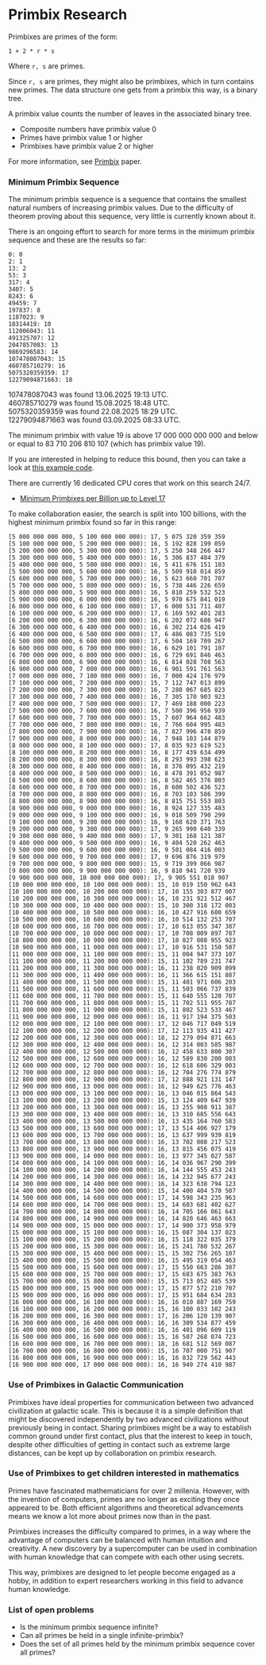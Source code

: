 # Primbix Research

Primbixes are primes of the form:

    1 + 2 * r * s

Where `r, s` are primes.

Since `r, s` are primes, they might also be primbixes, which in turn contains new primes.
The data structure one gets from a primbix this way, is a binary tree.

A primbix value counts the number of leaves in the associated binary tree.

- Composite numbers have primbix value 0
- Primes have primbix value 1 or higher
- Primbixes have primbix value 2 or higher

For more information, see [Primbix](https://github.com/advancedresearch/path_semantics/blob/master/papers-wip2/primbix.pdf) paper.

### Minimum Primbix Sequence

The minimum primbix sequence is a sequence that contains the smallest natural numbers of increasing primbix values.
Due to the difficulty of theorem proving about this sequence, very little is currently known about it.

There is an ongoing effort to search for more terms in the minimum primbix sequence and these are the results so far:

```
0: 0
2: 1
13: 2
53: 3
317: 4
3407: 5
8243: 6
49459: 7
197837: 8
1187023: 9
18314419: 10
112006043: 11
491325707: 12
2047857083: 13
9869296583: 14
107478087043: 15
460785710279: 16
5075320359359: 17
12279094871663: 18
```

107478087043 was found 13.06.2025 19:13 UTC.  
460785710279 was found 15.08.2025 18:48 UTC.  
5075320359359 was found 22.08.2025 18:29 UTC.  
12279094871663 was found 03.09.2025 08:33 UTC.  

The minimum primbix with value 19 is above 17 000 000 000 000 and below or equal to 83 710 206 810 107 (which has primbix value 19).

If you are interested in helping to reduce this bound, then you can take a look at [this example code](https://github.com/advancedresearch/algexenotation/blob/main/examples/primbix.rs).

There are currently 16 dedicated CPU cores that work on this search 24/7.

- [Minimum Primbixes per Billion up to Level 17](./level-17.md)

To make collaboration easier, the search is split into 100 billions, with the highest minimum primbix found so far in this range:

```
[5 000 000 000 000, 5 100 000 000 000): 17, 5 075 320 359 359
[5 100 000 000 000, 5 200 000 000 000): 16, 5 192 828 199 059
[5 200 000 000 000, 5 300 000 000 000): 17, 5 250 348 266 447
[5 300 000 000 000, 5 400 000 000 000): 16, 5 306 837 484 379
[5 400 000 000 000, 5 500 000 000 000): 16, 5 411 676 151 103
[5 500 000 000 000, 5 600 000 000 000): 16, 5 509 910 014 859
[5 600 000 000 000, 5 700 000 000 000): 16, 5 623 660 701 707
[5 700 000 000 000, 5 800 000 000 000): 16, 5 738 446 226 659
[5 800 000 000 000, 5 900 000 000 000): 16, 5 810 259 532 523
[5 900 000 000 000, 6 000 000 000 000): 16, 5 970 675 841 019
[6 000 000 000 000, 6 100 000 000 000): 17, 6 000 531 711 407
[6 100 000 000 000, 6 200 000 000 000): 17, 6 169 592 401 283
[6 200 000 000 000, 6 300 000 000 000): 16, 6 202 072 686 947
[6 300 000 000 000, 6 400 000 000 000): 16, 6 302 214 026 419
[6 400 000 000 000, 6 500 000 000 000): 17, 6 486 083 735 519
[6 500 000 000 000, 6 600 000 000 000): 17, 6 504 169 709 267
[6 600 000 000 000, 6 700 000 000 000): 16, 6 629 101 791 107
[6 700 000 000 000, 6 800 000 000 000): 16, 6 729 691 846 463
[6 800 000 000 000, 6 900 000 000 000): 16, 6 814 028 708 563
[6 900 000 000 000, 7 000 000 000 000): 16, 6 901 591 761 563
[7 000 000 000 000, 7 100 000 000 000): 16, 7 000 424 176 979
[7 100 000 000 000, 7 200 000 000 000): 15, 7 112 747 013 899
[7 200 000 000 000, 7 300 000 000 000): 16, 7 280 067 685 823
[7 300 000 000 000, 7 400 000 000 000): 16, 7 305 170 903 923
[7 400 000 000 000, 7 500 000 000 000): 17, 7 469 188 000 223
[7 500 000 000 000, 7 600 000 000 000): 16, 7 500 396 956 939
[7 600 000 000 000, 7 700 000 000 000): 15, 7 607 964 662 483
[7 700 000 000 000, 7 800 000 000 000): 16, 7 766 604 995 483
[7 800 000 000 000, 7 900 000 000 000): 16, 7 827 996 478 859
[7 900 000 000 000, 8 000 000 000 000): 16, 7 948 103 144 879
[8 000 000 000 000, 8 100 000 000 000): 17, 8 035 923 619 523
[8 100 000 000 000, 8 200 000 000 000): 16, 8 177 439 634 499
[8 200 000 000 000, 8 300 000 000 000): 16, 8 293 993 398 623
[8 300 000 000 000, 8 400 000 000 000): 16, 8 376 095 432 219
[8 400 000 000 000, 8 500 000 000 000): 16, 8 478 391 052 987
[8 500 000 000 000, 8 600 000 000 000): 16, 8 582 465 376 803
[8 600 000 000 000, 8 700 000 000 000): 16, 8 600 502 436 523
[8 700 000 000 000, 8 800 000 000 000): 16, 8 703 103 586 399
[8 800 000 000 000, 8 900 000 000 000): 16, 8 815 751 553 803
[8 900 000 000 000, 9 000 000 000 000): 16, 8 924 127 335 483
[9 000 000 000 000, 9 100 000 000 000): 16, 9 018 509 790 299
[9 100 000 000 000, 9 200 000 000 000): 16, 9 168 620 371 763
[9 200 000 000 000, 9 300 000 000 000): 17, 9 265 990 640 339
[9 300 000 000 000, 9 400 000 000 000): 17, 9 301 168 121 387
[9 400 000 000 000, 9 500 000 000 000): 16, 9 404 520 262 463
[9 500 000 000 000, 9 600 000 000 000): 16, 9 501 084 416 003
[9 600 000 000 000, 9 700 000 000 000): 17, 9 696 876 319 979
[9 700 000 000 000, 9 800 000 000 000): 15, 9 719 399 066 987
[9 800 000 000 000, 9 900 000 000 000): 16, 9 810 941 720 939
[9 900 000 000 000, 10 000 000 000 000): 17, 9 905 551 018 907
[10 000 000 000 000, 10 100 000 000 000): 15, 10 019 150 962 643
[10 100 000 000 000, 10 200 000 000 000): 17, 10 155 303 877 007
[10 200 000 000 000, 10 300 000 000 000): 16, 10 231 921 512 467
[10 300 000 000 000, 10 400 000 000 000): 15, 10 300 318 172 003
[10 400 000 000 000, 10 500 000 000 000): 16, 10 427 916 600 659
[10 500 000 000 000, 10 600 000 000 000): 16, 10 514 132 253 707
[10 600 000 000 000, 10 700 000 000 000): 17, 10 613 055 347 387
[10 700 000 000 000, 10 800 000 000 000): 17, 10 708 009 897 787
[10 800 000 000 000, 10 900 000 000 000): 17, 10 827 008 955 923
[10 900 000 000 000, 11 000 000 000 000): 17, 10 916 531 150 507
[11 000 000 000 000, 11 100 000 000 000): 15, 11 004 947 373 107
[11 100 000 000 000, 11 200 000 000 000): 15, 11 102 789 231 747
[11 200 000 000 000, 11 300 000 000 000): 16, 11 238 020 909 099
[11 300 000 000 000, 11 400 000 000 000): 16, 11 366 615 151 887
[11 400 000 000 000, 11 500 000 000 000): 15, 11 401 971 606 203
[11 500 000 000 000, 11 600 000 000 000): 15, 11 503 066 737 839
[11 600 000 000 000, 11 700 000 000 000): 15, 11 640 555 120 707
[11 700 000 000 000, 11 800 000 000 000): 15, 11 702 511 955 787
[11 800 000 000 000, 11 900 000 000 000): 15, 11 802 523 533 467
[11 900 000 000 000, 12 000 000 000 000): 16, 11 917 194 375 503
[12 000 000 000 000, 12 100 000 000 000): 17, 12 046 717 049 519
[12 100 000 000 000, 12 200 000 000 000): 17, 12 113 935 411 427
[12 200 000 000 000, 12 300 000 000 000): 18, 12 279 094 871 663
[12 300 000 000 000, 12 400 000 000 000): 16, 12 314 003 585 987
[12 400 000 000 000, 12 500 000 000 000): 16, 12 458 633 800 307
[12 500 000 000 000, 12 600 000 000 000): 16, 12 589 830 200 083
[12 600 000 000 000, 12 700 000 000 000): 16, 12 618 606 329 003
[12 700 000 000 000, 12 800 000 000 000): 16, 12 704 276 774 879
[12 800 000 000 000, 12 900 000 000 000): 17, 12 888 921 131 147
[12 900 000 000 000, 13 000 000 000 000): 16, 12 949 625 776 463
[13 000 000 000 000, 13 100 000 000 000): 16, 13 046 015 864 543
[13 100 000 000 000, 13 200 000 000 000): 15, 13 124 409 647 939
[13 200 000 000 000, 13 300 000 000 000): 16, 13 255 908 911 387
[13 300 000 000 000, 13 400 000 000 000): 16, 13 310 685 556 643
[13 400 000 000 000, 13 500 000 000 000): 16, 13 435 164 760 583
[13 500 000 000 000, 13 600 000 000 000): 17, 13 514 406 927 179
[13 600 000 000 000, 13 700 000 000 000): 16, 13 637 999 939 819
[13 700 000 000 000, 13 800 000 000 000): 16, 13 702 008 217 523
[13 800 000 000 000, 13 900 000 000 000): 16, 13 815 456 075 419
[13 900 000 000 000, 14 000 000 000 000): 16, 13 977 345 027 587
[14 000 000 000 000, 14 100 000 000 000): 16, 14 036 967 290 399
[14 100 000 000 000, 14 200 000 000 000): 16, 14 144 555 453 243
[14 200 000 000 000, 14 300 000 000 000): 16, 14 232 945 677 243
[14 300 000 000 000, 14 400 000 000 000): 16, 14 323 638 794 123
[14 400 000 000 000, 14 500 000 000 000): 15, 14 400 404 570 507
[14 500 000 000 000, 14 600 000 000 000): 17, 14 598 343 235 963
[14 600 000 000 000, 14 700 000 000 000): 15, 14 603 681 402 627
[14 700 000 000 000, 14 800 000 000 000): 16, 14 705 166 061 643
[14 800 000 000 000, 14 900 000 000 000): 16, 14 820 646 463 663
[14 900 000 000 000, 15 000 000 000 000): 17, 14 900 373 958 979
[15 000 000 000 000, 15 100 000 000 000): 16, 15 087 304 137 023
[15 100 000 000 000, 15 200 000 000 000): 16, 15 118 322 035 379
[15 200 000 000 000, 15 300 000 000 000): 16, 15 241 780 532 267
[15 300 000 000 000, 15 400 000 000 000): 15, 15 302 756 265 107
[15 400 000 000 000, 15 500 000 000 000): 16, 15 495 319 054 463
[15 500 000 000 000, 15 600 000 000 000): 17, 15 550 663 286 387
[15 600 000 000 000, 15 700 000 000 000): 17, 15 683 675 383 763
[15 700 000 000 000, 15 800 000 000 000): 15, 15 713 052 485 539
[15 800 000 000 000, 15 900 000 000 000): 17, 15 877 572 210 707
[15 900 000 000 000, 16 000 000 000 000): 17, 15 951 684 634 283
[16 000 000 000 000, 16 100 000 000 000): 16, 16 010 887 169 759
[16 100 000 000 000, 16 200 000 000 000): 15, 16 100 033 102 243
[16 200 000 000 000, 16 300 000 000 000): 17, 16 206 120 139 907
[16 300 000 000 000, 16 400 000 000 000): 16, 16 309 534 877 459
[16 400 000 000 000, 16 500 000 000 000): 16, 16 401 096 609 119
[16 500 000 000 000, 16 600 000 000 000): 15, 16 507 268 074 723
[16 600 000 000 000, 16 700 000 000 000): 18, 16 681 512 569 087
[16 700 000 000 000, 16 800 000 000 000): 15, 16 707 000 751 907
[16 800 000 000 000, 16 900 000 000 000): 16, 16 832 729 562 443
[16 900 000 000 000, 17 000 000 000 000): 16, 16 949 274 410 987
```

### Use of Primbixes in Galactic Communication

Primbixes have ideal properties for communication between two advanced civilization at galactic scale.
This is because it is a simple definition that might be discovered independently by two advanced civilizations without previously being in contact.
Sharing primbixes might be a way to establish common ground under first contact,
plus that the interest to keep in touch, despite other difficulties of getting in contact such as extreme large distances,
can be kept up by collaboration on primbix research.

### Use of Primbixes to get children interested in mathematics

Primes have fascinated mathematicians for over 2 millenia.
However, with the invention of computers, primes are no longer as exciting they once appeared to be.
Both efficient algorithms and theoretical advancements means we know a lot more about primes now than in the past.

Primbixes increases the difficulty compared to primes,
in a way where the advantage of computers can be balanced with human intuition and creativity.
A new discovery by a supercomputer can be used in combination with human knowledge that can compete with each other using secrets.

This way, primbixes are designed to let people become engaged as a hobby,
in addition to expert researchers working in this field to advance human knowledge.

### List of open problems

- Is the minimum primbix sequence infinite?
- Can all primes be held in a single infinite-primbix?
- Does the set of all primes held by the minimum primbix sequence cover all primes?
